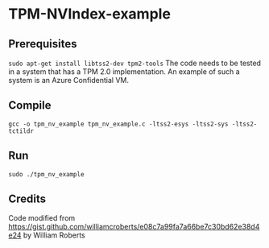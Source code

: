 # TPM-NVIndex-example

## Prerequisites
```sudo apt-get install libtss2-dev tpm2-tools```
The code needs to be tested in a system that has a TPM 2.0 implementation. An example of such a system is an Azure Confidential VM.

## Compile
```gcc -o tpm_nv_example tpm_nv_example.c -ltss2-esys -ltss2-sys -ltss2-tctildr```

## Run
```sudo ./tpm_nv_example```

## Credits
Code modified from https://gist.github.com/williamcroberts/e08c7a99fa7a66be7c30bd62e38d4e24 by William Roberts
